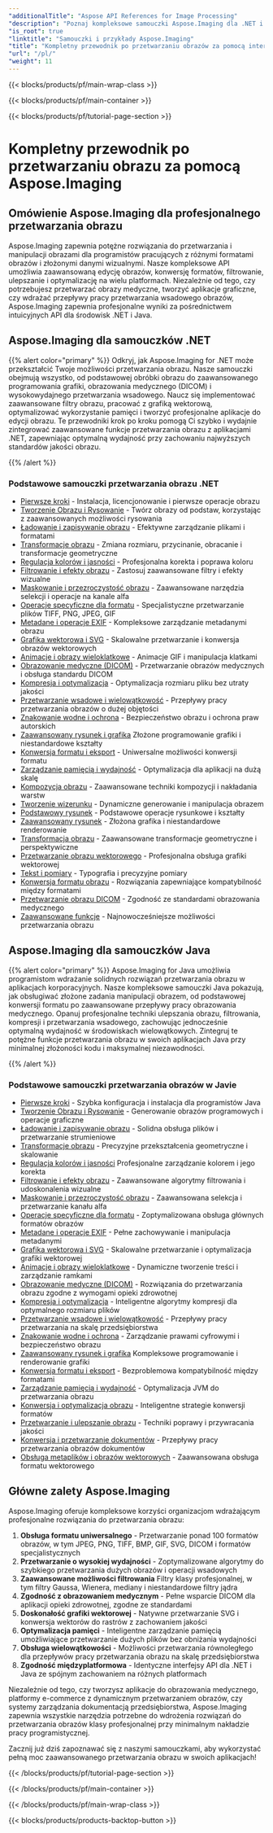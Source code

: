```yaml
---
"additionalTitle": "Aspose API References for Image Processing"
"description": "Poznaj kompleksowe samouczki Aspose.Imaging dla .NET i Java. Poznaj profesjonalną manipulację obrazami, konwersję formatów, zaawansowane filtrowanie i techniki optymalizacji dzięki przewodnikom krok po kroku."
"is_root": true
"linktitle": "Samouczki i przykłady Aspose.Imaging"
"title": "Kompletny przewodnik po przetwarzaniu obrazów za pomocą interfejsu API Aspose.Imaging"
"url": "/pl/"
"weight": 11
---
```


{{< blocks/products/pf/main-wrap-class >}}

{{< blocks/products/pf/main-container >}}

{{< blocks/products/pf/tutorial-page-section >}}

# Kompletny przewodnik po przetwarzaniu obrazu za pomocą Aspose.Imaging

## Omówienie Aspose.Imaging dla profesjonalnego przetwarzania obrazu

Aspose.Imaging zapewnia potężne rozwiązania do przetwarzania i manipulacji obrazami dla programistów pracujących z różnymi formatami obrazów i złożonymi danymi wizualnymi. Nasze kompleksowe API umożliwia zaawansowaną edycję obrazów, konwersję formatów, filtrowanie, ulepszanie i optymalizację na wielu platformach. Niezależnie od tego, czy potrzebujesz przetwarzać obrazy medyczne, tworzyć aplikacje graficzne, czy wdrażać przepływy pracy przetwarzania wsadowego obrazów, Aspose.Imaging zapewnia profesjonalne wyniki za pośrednictwem intuicyjnych API dla środowisk .NET i Java.

## Aspose.Imaging dla samouczków .NET

{{% alert color="primary" %}}
Odkryj, jak Aspose.Imaging for .NET może przekształcić Twoje możliwości przetwarzania obrazu. Nasze samouczki obejmują wszystko, od podstawowej obróbki obrazu do zaawansowanego programowania grafiki, obrazowania medycznego (DICOM) i wysokowydajnego przetwarzania wsadowego. Naucz się implementować zaawansowane filtry obrazu, pracować z grafiką wektorową, optymalizować wykorzystanie pamięci i tworzyć profesjonalne aplikacje do edycji obrazu. Te przewodniki krok po kroku pomogą Ci szybko i wydajnie zintegrować zaawansowane funkcje przetwarzania obrazu z aplikacjami .NET, zapewniając optymalną wydajność przy zachowaniu najwyższych standardów jakości obrazu.

{{% /alert %}}

### Podstawowe samouczki przetwarzania obrazu .NET

- [Pierwsze kroki](./net/getting-started/) - Instalacja, licencjonowanie i pierwsze operacje obrazu
- [Tworzenie Obrazu i Rysowanie](./net/image-creation-drawing/) - Twórz obrazy od podstaw, korzystając z zaawansowanych możliwości rysowania
- [Ładowanie i zapisywanie obrazu](./net/image-loading-saving/) - Efektywne zarządzanie plikami i formatami
- [Transformacje obrazu](./net/image-transformations/) - Zmiana rozmiaru, przycinanie, obracanie i transformacje geometryczne
- [Regulacja kolorów i jasności](./net/color-brightness-adjustments/) - Profesjonalna korekta i poprawa koloru
- [Filtrowanie i efekty obrazu](./net/image-filtering-effects/) - Zastosuj zaawansowane filtry i efekty wizualne
- [Maskowanie i przezroczystość obrazu](./net/image-masking-transparency/) - Zaawansowane narzędzia selekcji i operacje na kanale alfa
- [Operacje specyficzne dla formatu](./net/format-specific-operations/) - Specjalistyczne przetwarzanie plików TIFF, PNG, JPEG, GIF
- [Metadane i operacje EXIF](./net/metadata-exif-operations/) - Kompleksowe zarządzanie metadanymi obrazu
- [Grafika wektorowa i SVG](./net/vector-graphics-svg/) - Skalowalne przetwarzanie i konwersja obrazów wektorowych
- [Animacje i obrazy wieloklatkowe](./net/animation-multi-frame-images/) - Animacje GIF i manipulacja klatkami
- [Obrazowanie medyczne (DICOM)](./net/medical-imaging-dicom/) - Przetwarzanie obrazów medycznych i obsługa standardu DICOM
- [Kompresja i optymalizacja](./net/compression-optimization/) - Optymalizacja rozmiaru pliku bez utraty jakości
- [Przetwarzanie wsadowe i wielowątkowość](./net/batch-processing-multi-threading/) - Przepływy pracy przetwarzania obrazów o dużej objętości
- [Znakowanie wodne i ochrona](./net/watermarking-protection/) - Bezpieczeństwo obrazu i ochrona praw autorskich
- [Zaawansowany rysunek i grafika](./net/advanced-drawing-graphics/) Złożone programowanie grafiki i niestandardowe kształty
- [Konwersja formatu i eksport](./net/format-conversion-export/) - Uniwersalne możliwości konwersji formatu
- [Zarządzanie pamięcią i wydajność](./net/memory-management-performance/) - Optymalizacja dla aplikacji na dużą skalę
- [Kompozycja obrazu](./net/image-composition/) - Zaawansowane techniki kompozycji i nakładania warstw
- [Tworzenie wizerunku](./net/image-creation/) - Dynamiczne generowanie i manipulacja obrazem
- [Podstawowy rysunek](./net/basic-drawing/) - Podstawowe operacje rysunkowe i kształty
- [Zaawansowany rysunek](./net/advanced-drawing/) - Złożona grafika i niestandardowe renderowanie
- [Transformacja obrazu](./net/image-transformation/) - Zaawansowane transformacje geometryczne i perspektywiczne
- [Przetwarzanie obrazu wektorowego](./net/vector-image-processing/) - Profesjonalna obsługa grafiki wektorowej
- [Tekst i pomiary](./net/text-and-measurements/) - Typografia i precyzyjne pomiary
- [Konwersja formatu obrazu](./net/image-format-conversion/) - Rozwiązania zapewniające kompatybilność między formatami
- [Przetwarzanie obrazu DICOM](./net/dicom-image-processing/) - Zgodność ze standardami obrazowania medycznego
- [Zaawansowane funkcje](./net/advanced-features/) - Najnowocześniejsze możliwości przetwarzania obrazu

## Aspose.Imaging dla samouczków Java

{{% alert color="primary" %}}
Aspose.Imaging for Java umożliwia programistom wdrażanie solidnych rozwiązań przetwarzania obrazu w aplikacjach korporacyjnych. Nasze kompleksowe samouczki Java pokazują, jak obsługiwać złożone zadania manipulacji obrazem, od podstawowej konwersji formatu po zaawansowane przepływy pracy obrazowania medycznego. Opanuj profesjonalne techniki ulepszania obrazu, filtrowania, kompresji i przetwarzania wsadowego, zachowując jednocześnie optymalną wydajność w środowiskach wielowątkowych. Zintegruj te potężne funkcje przetwarzania obrazu w swoich aplikacjach Java przy minimalnej złożoności kodu i maksymalnej niezawodności.

{{% /alert %}}

### Podstawowe samouczki przetwarzania obrazów w Javie

- [Pierwsze kroki](./java/getting-started/) - Szybka konfiguracja i instalacja dla programistów Java
- [Tworzenie Obrazu i Rysowanie](./java/image-creation-drawing/) - Generowanie obrazów programowych i operacje graficzne
- [Ładowanie i zapisywanie obrazu](./java/image-loading-saving/) - Solidna obsługa plików i przetwarzanie strumieniowe
- [Transformacje obrazu](./java/image-transformations/) - Precyzyjne przekształcenia geometryczne i skalowanie
- [Regulacja kolorów i jasności](./java/color-brightness-adjustments/) Profesjonalne zarządzanie kolorem i jego korekta
- [Filtrowanie i efekty obrazu](./java/image-filtering-effects/) - Zaawansowane algorytmy filtrowania i udoskonalenia wizualne
- [Maskowanie i przezroczystość obrazu](./java/image-masking-transparency/) - Zaawansowana selekcja i przetwarzanie kanału alfa
- [Operacje specyficzne dla formatu](./java/format-specific-operations/) - Zoptymalizowana obsługa głównych formatów obrazów
- [Metadane i operacje EXIF](./java/metadata-exif-operations/) - Pełne zachowywanie i manipulacja metadanymi
- [Grafika wektorowa i SVG](./java/vector-graphics-svg/) - Skalowalne przetwarzanie i optymalizacja grafiki wektorowej
- [Animacje i obrazy wieloklatkowe](./java/animation-multi-frame-images/) - Dynamiczne tworzenie treści i zarządzanie ramkami
- [Obrazowanie medyczne (DICOM)](./java/medical-imaging-dicom/) - Rozwiązania do przetwarzania obrazu zgodne z wymogami opieki zdrowotnej
- [Kompresja i optymalizacja](./java/compression-optimization/) - Inteligentne algorytmy kompresji dla optymalnego rozmiaru plików
- [Przetwarzanie wsadowe i wielowątkowość](./java/batch-processing-multi-threading/) - Przepływy pracy przetwarzania na skalę przedsiębiorstwa
- [Znakowanie wodne i ochrona](./java/watermarking-protection/) - Zarządzanie prawami cyfrowymi i bezpieczeństwo obrazu
- [Zaawansowany rysunek i grafika](./java/advanced-drawing-graphics/) Kompleksowe programowanie i renderowanie grafiki
- [Konwersja formatu i eksport](./java/format-conversion-export/) - Bezproblemowa kompatybilność między formatami
- [Zarządzanie pamięcią i wydajność](./java/memory-management-performance/) - Optymalizacja JVM do przetwarzania obrazu
- [Konwersja i optymalizacja obrazu](./java/image-conversion-and-optimization/) - Inteligentne strategie konwersji formatów
- [Przetwarzanie i ulepszanie obrazu](./java/image-processing-and-enhancement/) - Techniki poprawy i przywracania jakości
- [Konwersja i przetwarzanie dokumentów](./java/document-conversion-and-processing/) - Przepływy pracy przetwarzania obrazów dokumentów
- [Obsługa metaplików i obrazów wektorowych](./java/metafile-and-vector-image-handling/) - Zaawansowana obsługa formatu wektorowego

## Główne zalety Aspose.Imaging

Aspose.Imaging oferuje kompleksowe korzyści organizacjom wdrażającym profesjonalne rozwiązania do przetwarzania obrazu:

1. **Obsługa formatu uniwersalnego** - Przetwarzanie ponad 100 formatów obrazów, w tym JPEG, PNG, TIFF, BMP, GIF, SVG, DICOM i formatów specjalistycznych
2. **Przetwarzanie o wysokiej wydajności** - Zoptymalizowane algorytmy do szybkiego przetwarzania dużych obrazów i operacji wsadowych
3. **Zaawansowane możliwości filtrowania** Filtry klasy profesjonalnej, w tym filtry Gaussa, Wienera, mediany i niestandardowe filtry jądra
4. **Zgodność z obrazowaniem medycznym** - Pełne wsparcie DICOM dla aplikacji opieki zdrowotnej, zgodne ze standardami
5. **Doskonałość grafiki wektorowej** - Natywne przetwarzanie SVG i konwersja wektorów do rastrów z zachowaniem jakości
6. **Optymalizacja pamięci** - Inteligentne zarządzanie pamięcią umożliwiające przetwarzanie dużych plików bez obniżania wydajności
7. **Obsługa wielowątkowości** - Możliwości przetwarzania równoległego dla przepływów pracy przetwarzania obrazu na skalę przedsiębiorstwa
8. **Zgodność międzyplatformowa** - Identyczne interfejsy API dla .NET i Java ze spójnym zachowaniem na różnych platformach

Niezależnie od tego, czy tworzysz aplikacje do obrazowania medycznego, platformy e-commerce z dynamicznym przetwarzaniem obrazów, czy systemy zarządzania dokumentacją przedsiębiorstwa, Aspose.Imaging zapewnia wszystkie narzędzia potrzebne do wdrożenia rozwiązań do przetwarzania obrazów klasy profesjonalnej przy minimalnym nakładzie pracy programistycznej.

Zacznij już dziś zapoznawać się z naszymi samouczkami, aby wykorzystać pełną moc zaawansowanego przetwarzania obrazu w swoich aplikacjach!

{{< /blocks/products/pf/tutorial-page-section >}}

{{< /blocks/products/pf/main-container >}}

{{< /blocks/products/pf/main-wrap-class >}}

{{< blocks/products/products-backtop-button >}}